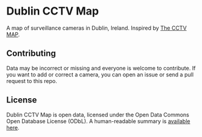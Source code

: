 # Dublin CCTV Map

A map of surveillance cameras in Dublin, Ireland. Inspired by [The CCTV MAP](https://thecctvmap.wordpress.com).

## Contributing
Data may be incorrect or missing and everyone is welcome to contribute. If you want to add or correct a camera, you can open an issue or send a pull request to this repo.

## License
Dublin CCTV Map is open data, licensed under the Open Data Commons Open Database License (ODbL). A human-readable summary is [available here](http://opendatacommons.org/licenses/odbl/summary/).

